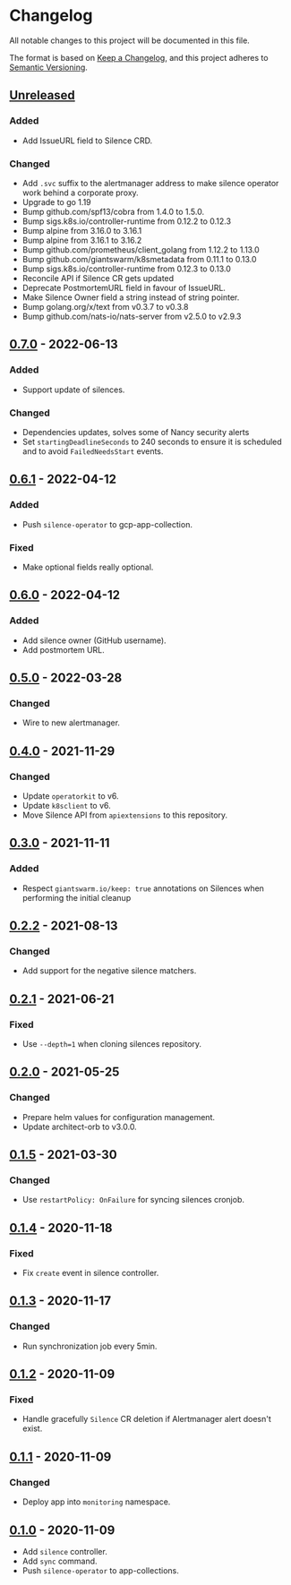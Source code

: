 # Changelog

All notable changes to this project will be documented in this file.

The format is based on [Keep a Changelog](https://keepachangelog.com/en/1.0.0/),
and this project adheres to [Semantic Versioning](https://semver.org/spec/v2.0.0.html).

## [Unreleased]

### Added

- Add IssueURL field to Silence CRD.

### Changed

- Add `.svc` suffix to the alertmanager address to make silence operator work behind a corporate proxy.
- Upgrade to go 1.19
- Bump github.com/spf13/cobra from 1.4.0 to 1.5.0.
- Bump sigs.k8s.io/controller-runtime from 0.12.2 to 0.12.3
- Bump alpine from 3.16.0 to 3.16.1
- Bump alpine from 3.16.1 to 3.16.2
- Bump github.com/prometheus/client_golang from 1.12.2 to 1.13.0
- Bump github.com/giantswarm/k8smetadata from 0.11.1 to 0.13.0
- Bump sigs.k8s.io/controller-runtime from 0.12.3 to 0.13.0
- Reconcile API if Silence CR gets updated
- Deprecate PostmortemURL field in favour of IssueURL.
- Make Silence Owner field a string instead of string pointer.
- Bump golang.org/x/text from v0.3.7 to v0.3.8
- Bump github.com/nats-io/nats-server from v2.5.0 to v2.9.3

## [0.7.0] - 2022-06-13

### Added

- Support update of silences.

### Changed

- Dependencies updates, solves some of Nancy security alerts
- Set `startingDeadlineSeconds` to 240 seconds to ensure it is scheduled and to avoid `FailedNeedsStart` events. 

## [0.6.1] - 2022-04-12

### Added

- Push `silence-operator` to gcp-app-collection.

### Fixed

- Make optional fields really optional.

## [0.6.0] - 2022-04-12

### Added

- Add silence owner (GitHub username).
- Add postmortem URL.

## [0.5.0] - 2022-03-28

### Changed

- Wire to new alertmanager.

## [0.4.0] - 2021-11-29

### Changed

- Update `operatorkit` to v6.
- Update `k8sclient` to v6.
- Move Silence API from `apiextensions` to this repository.

## [0.3.0] - 2021-11-11

### Added

- Respect `giantswarm.io/keep: true` annotations on Silences when performing the initial cleanup

## [0.2.2] - 2021-08-13

### Changed

- Add support for the negative silence matchers.

## [0.2.1] - 2021-06-21

### Fixed

- Use `--depth=1` when cloning silences repository.

## [0.2.0] - 2021-05-25

### Changed

- Prepare helm values for configuration management.
- Update architect-orb to v3.0.0.

## [0.1.5] - 2021-03-30

### Changed

- Use `restartPolicy: OnFailure` for syncing silences cronjob.

## [0.1.4] - 2020-11-18

### Fixed

- Fix `create` event in silence controller.

## [0.1.3] - 2020-11-17

### Changed

- Run synchronization job every 5min.

## [0.1.2] - 2020-11-09

### Fixed

- Handle gracefully `Silence` CR deletion if Alertmanager alert doesn't exist.

## [0.1.1] - 2020-11-09

### Changed

- Deploy app into `monitoring` namespace.

## [0.1.0] - 2020-11-09

- Add `silence` controller.
- Add `sync` command.
- Push `silence-operator` to app-collections.

[Unreleased]: https://github.com/giantswarm/silence-operator/compare/v0.7.0...HEAD
[0.7.0]: https://github.com/giantswarm/silence-operator/compare/v0.6.1...v0.7.0
[0.6.1]: https://github.com/giantswarm/silence-operator/compare/v0.6.0...v0.6.1
[0.6.0]: https://github.com/giantswarm/silence-operator/compare/v0.5.0...v0.6.0
[0.5.0]: https://github.com/giantswarm/silence-operator/compare/v0.4.0...v0.5.0
[0.4.0]: https://github.com/giantswarm/silence-operator/compare/v0.3.0...v0.4.0
[0.3.0]: https://github.com/giantswarm/silence-operator/compare/v0.2.2...v0.3.0
[0.2.2]: https://github.com/giantswarm/silence-operator/compare/v0.2.1...v0.2.2
[0.2.1]: https://github.com/giantswarm/silence-operator/compare/v0.2.0...v0.2.1
[0.2.0]: https://github.com/giantswarm/silence-operator/compare/v0.1.5...v0.2.0
[0.1.5]: https://github.com/giantswarm/silence-operator/compare/v0.1.4...v0.1.5
[0.1.4]: https://github.com/giantswarm/silence-operator/compare/v0.1.3...v0.1.4
[0.1.3]: https://github.com/giantswarm/silence-operator/compare/v0.1.2...v0.1.3
[0.1.2]: https://github.com/giantswarm/silence-operator/compare/v0.1.1...v0.1.2
[0.1.1]: https://github.com/giantswarm/silence-operator/compare/v0.1.0...v0.1.1
[0.1.0]: https://github.com/giantswarm/silence-operator/releases/tag/v0.1.0
